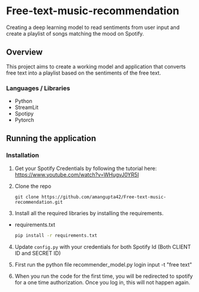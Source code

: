 # Free-text-music-recommendation
Creating a deep learning model to read sentiments from user input and create a playlist of songs matching the mood on Spotify.

## Overview

This project aims to create a working model and application that converts free text into a playlist based on the sentiments of the free text.  

### Languages / Libraries
* Python
* StreamLit
* Spotipy
* Pytorch

## Running the application

### Installation 

1. Get your Spotify Credentials by following the tutorial here: https://www.youtube.com/watch?v=WHugvJ0YR5I 

2. Clone the repo
   ```
   git clone https://github.com/amangupta42/Free-text-music-recommendation.git
   ```
3. Install all the required libraries by installing the requirements.  

- requirements.txt
  ```sh
  pip install -r requirements.txt
  ```
4. Update `config.py` with your credentials for both Spotify Id (Both CLIENT ID and SECRET ID)

5. First run the python file recommender_model.py login input -t "free text"

6. When you run the code for the first time, you will be redirected to spotify for a one time authorization. Once you log in, this will not happen again.

